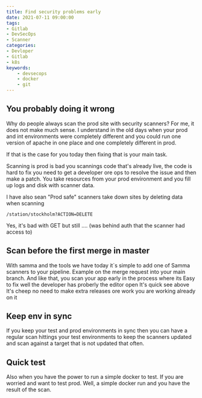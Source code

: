 ```yaml
---
title: Find security problems early
date: 2021-07-11 09:00:00
tags:
- Gitlab
- DevSecOps
- Scanner
categories:
- Devloper
- Gitlab
- k8s
keywords:
    - devsecops
    - docker
    - git
---
```


## You probably doing it wrong
Why do people always scan the prod site with security scanners? For me, it does not make much sense. I understand in the old days when your prod and int environments were completely different and you could run one version of apache in one place and one completely different in prod.

If that is the case for you today then fixing that is your main task.

Scanning is prod is bad you scannings code that's already live, the code is hard to fix you need to get a developer ore ops to resolve the issue and then make a patch. You take resources from your prod environment and you fill up logs and disk with scanner data.

I have also sean "Prod safe" scanners take down sites by deleting data when scanning 
```
/station/stockholm?ACTION=DELETE
```
Yes, it's bad with GET but still .... (was behind auth that the scanner had access to)


## Scan before the first merge in master
With samma and the tools we have today it`s simple to add one of Samma scanners to your pipeline.
Example on the merge request into your main branch.
And like that, you scan your app early in the process where its 
Easy to fix well the developer has proberly the editor open
It's quick see above
It's cheep no need to make extra releases ore work you are working already on it


## Keep env in sync
If you keep your test and prod environments in sync then you can have a regular scan hittings your test environments to keep the scanners updated and scan against a target that is not updated that often.


## Quick test
Also when you have the power to run a simple docker to test. If you are worried and want to test prod. 
Well, a simple docker run and you have the result of the scan.